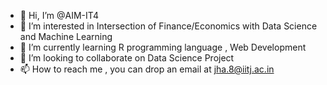 - 👋 Hi, I’m @AIM-IT4
- 👀 I’m interested in Intersection of Finance/Economics with Data Science and Machine Learning
- 🌱 I’m currently learning R programming language , Web Development 
- 💞️ I’m looking to collaborate on Data Science Project
- 📫 How to reach me , you can drop an email at jha.8@iitj.ac.in

<!---
AIM-IT4/AIM-IT4 is a ✨ special ✨ repository because its `README.md` (this file) appears on your GitHub profile.
You can click the Preview link to take a look at your changes.
--->
